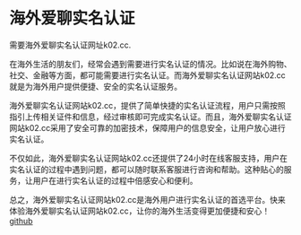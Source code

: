 # 海外爱聊实名认证

需要海外爱聊实名认证网址k02.cc.

在海外生活的朋友们，经常会遇到需要进行实名认证的情况。比如说在海外购物、社交、金融等方面，都可能需要进行实名认证。而海外爱聊实名认证网站k02.cc就是为海外用户提供便捷、安全的实名认证服务。

海外爱聊实名认证网站k02.cc，提供了简单快捷的实名认证流程，用户只需按照指引上传相关证件和信息，经过审核即可完成实名认证。而且，海外爱聊实名认证网站k02.cc采用了安全可靠的加密技术，保障用户的信息安全，让用户放心进行实名认证。

不仅如此，海外爱聊实名认证网站k02.cc还提供了24小时在线客服支持，用户在实名认证的过程中遇到问题，都可以随时联系客服进行咨询和帮助。这种贴心的服务，让用户在进行实名认证的过程中倍感安心和便利。

总之，海外爱聊实名认证网站k02.cc是海外用户进行实名认证的首选平台。快来体验海外爱聊实名认证网站k02.cc，让你的海外生活变得更加便捷和安心！[github](https://github.com)